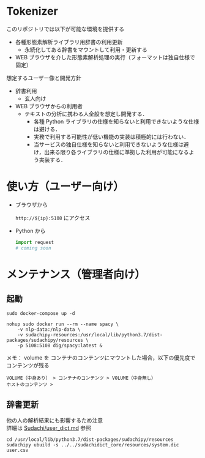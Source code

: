# Tokenizer

このリポジトリでは以下が可能な環境を提供する

- 各種形態素解析ライブラリ用辞書の利用更新
  - 永続化してある辞書をマウントして利用・更新する
- WEB ブラウザを介した形態素解析処理の実行（フォーマットは独自仕様で固定）

想定するユーザー像と開発方針

- 辞書利用
  - 玄人向け
- WEB ブラウザからの利用者
  - テキストの分析に携わる人全般を想定し開発する．
    - 各種 Python ライブラリの仕様を知らないと利用できないような仕様は避ける．
    - 実務で利用する可能性が低い機能の実装は積極的には行わない．
    - 当サービスの独自仕様を知らないと利用できないような仕様は避け，出来る限り各ライブラリの仕様に準拠した利用が可能になるよう実装する．

# 使い方（ユーザー向け）

- ブラウザから

    `http://${ip}:5108` にアクセス

- Python から

    ```python
    import request
    # coming soon
    ```


# メンテナンス（管理者向け）
## 起動

```console
sudo docker-compose up -d
```

```console
nohup sudo docker run --rm --name spacy \
    -v nlp-data:/nlp-data \
    -v sudachipy-resources:/usr/local/lib/python3.7/dist-packages/sudachipy/resources \
    -p 5108:5108 dig/spacy:latest &
```

メモ： volume を コンテナのコンテンツにマウントした場合，以下の優先度でコンテンツが残る

```
VOLUME（中身あり） > コンテナのコンテンツ > VOLUME（中身無し）
ホストのコンテンツ > 
```

## 辞書更新

他の人の解析結果にも影響するため注意  
詳細は [Sudachi/user\_dict.md](https://github.com/WorksApplications/Sudachi/blob/develop/docs/user_dict.md) 参照

```console
cd /usr/local/lib/python3.7/dist-packages/sudachipy/resources
sudachipy ubuild -s ../../sudachidict_core/resources/system.dic user.csv
```
